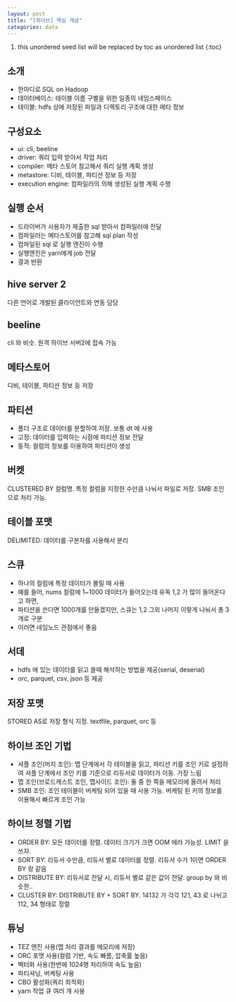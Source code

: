 ```yaml
---
layout: post
title: "[하이브] 핵심 개념"
categories: data
---
```


1. this unordered seed list will be replaced by toc as unordered list
{:toc}

## 소개

- 한마디로 SQL on Hadoop
- 데이터베이스: 테이블 이름 구별을 위한 일종의 네임스페이스
- 테이블: hdfs 상에 저장된 파일과 디렉토리 구조에 대한 메타 정보

## 구성요소

- ui: cli, beeline
- driver: 쿼리 입력 받아서 작업 처리
- compiler: 메타 스토어 참고해서 쿼리 실행 계획 생성
- metastore: 디비, 테이블, 파티션 정보 등 저장
- execution engine: 컴파일러의 의해 생성된 실행 계획 수행

## 실행 순서

- 드라이버가 사용자가 제출한 sql 받아서 컴파일러에 전달
- 컴파일러는 메타스토어를 참고해 sql plan 작성
- 컴파일된 sql 로 실행 엔진이 수행
- 실행엔진은 yarn에게 job 전달
- 결과 반환

## hive server 2

다른 언어로 개발된 클라이언트와 연동 담당

## beeline

cli 와 비슷. 원격 하이브 서버2에 접속 가능

## 메타스토어

디비, 테이블, 파티션 정보 등 저장

## 파티션

- 폴더 구조로 데이터를 분할하여 저장. 보통 dt 에 사용
- 고정: 데이터를 입력하는 시점에 파티션 정보 전달
- 동적: 컬럼의 정보를 이용하여 파티션이 생성

## 버켓

CLUSTERED BY 컬럼명. 특정 컬럼을 지정한 수만큼 나눠서 파일로 저장. SMB 조인으로 처리 가능.

## 테이블 포맷

DELIMITED: 데이터를 구분자를 사용해서 분리

## 스큐

- 하나의 컬럼에 특정 데이터가 몰릴 때 사용
- 예를 들어, nums 컬럼에 1~1000 데이터가 들어오는데 유독 1,2 가 많이 들어온다고 하면,
- 파티션을 쓴다면 1000개를 만들겠지만, 스큐는 1,2 그외 나머지 이렇게 나눠서 총 3개로 구분
- 이러면 네임노드 관점에서 좋음

## 서데

- hdfs 에 있는 데이터를 읽고 쓸때 해석하는 방법을 제공(serial, deserial)
- orc, parquet, csv, json 등 제공

## 저장 포맷

STORED AS로 저장 형식 지정. textfile, parquet, orc 등

## 하이브 조인 기법

- 셔플 조인(머지 조인): 맵 단계에서 각 테이블을 읽고, 파티션 키를 조인 키로 설정하여 셔플 단계에서 조인 키를 기준으로 리듀서로 데이터가 이동. 가장 느림
- 맵 조인(브로드캐스트 조인, 맵사이드 조인): 둘 중 한 쪽을 메모리에 올려서 처리
- SMB 조인: 조인 테이블이 버케팅 되어 있을 때 사용 가능. 버케팅 된 키의 정보를 이용해서 빠르게 조인 가능

## 하이브 정렬 기법

- ORDER BY: 모든 데이터를 정렬. 데이터 크기가 크면 OOM 에러 가능성. LIMIT 을 쓰자.
- SORT BY: 리듀서 수만큼, 리듀서 별로 데이터를 정렬. 리듀서 수가 1이면 ORDER BY 랑 같음
- DISTRIBUTE BY: 리듀서로 전달 시, 리듀서 별로 같은 값이 전달. group by 와 비슷한..
- CLUSTER BY: DISTRIBUTE BY + SORT BY. 14132 가 각각 121, 43 로 나뉘고 112, 34 형태로 정렬

## 튜닝

- TEZ 엔진 사용(맵 처리 결과를 메모리에 저장)
- ORC 포맷 사용(컬럼 기반, 속도 빠름, 압축률 높음)
- 벡터화 사용(한번에 1024행 처리하여 속도 높음)
- 파티셔닝, 버케팅 사용
- CBO 활성화(쿼리 최적화)
- yarn 작업 큐 여러 개 사용